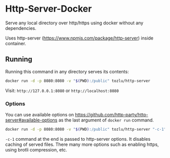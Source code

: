 # Http-Server-Docker

Serve any local directory over http/https using docker without any dependencies.

Uses http-server (https://www.npmjs.com/package/http-server) inside container.

## Running

Running this command in any directory serves its contents:
``` bash
docker run -d -p 8080:8080 -v "$(PWD):/public" tozlu/http-server
```
Visit: `http://127.0.0.1:8080` or `http://localhost:8080`

### Options

You can use available options on https://github.com/http-party/http-server#available-options as the last argument of `docker run` command.

``` bash
docker run -d -p 8080:8080 -v "$(PWD):/public" tozlu/http-server "-c-1"
```
`-c-1` command at the end is passed to http-server options. It disables caching of served files.
There many more options such as enabling https, using brotli compression, etc.
